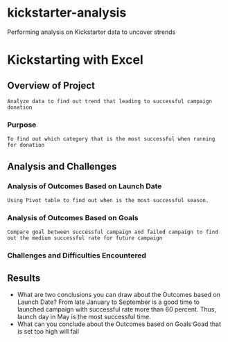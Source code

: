 # kickstarter-analysis
Performing analysis on Kickstarter data to uncover strends
# Kickstarting with Excel

## Overview of Project
	Analyze data to find out trend that leading to successful campaign donation 


### Purpose
	To find out which category that is the most successful when running for donation 

## Analysis and Challenges

### Analysis of Outcomes Based on Launch Date
	Using Pivot table to find out when is the most successful season.
### Analysis of Outcomes Based on Goals
	Compare goal between successful campaign and failed campaign to find out the medium successful rate for future campaign 
### Challenges and Difficulties Encountered

## Results

- What are two conclusions you can draw about the Outcomes based on Launch Date?
	From late January to September is a good time to launched campaign with successful rate more than 60 percent. Thus, launch day in May is the most successful time. 
 - What can you conclude about the Outcomes based on Goals
	Goad that is set too high will fail 
